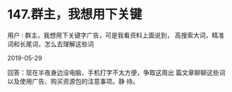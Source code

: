 # 147.群主，我想用下关键

用户 : 群主，我想用下关键字广告，可是我看资料上面说到， 高搜索大词，精准词和长尾词，怎么去理解这些词

2019-05-29

回答：现在半夜身边没电脑，手机打字不太方便，争取这周出 篇文章聊聊这些词以及使用广告、购买资源包的注意事项。静 待。